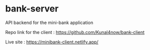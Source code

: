# bank-server
API backend for the mini-bank application

Repo link for the client : https://github.com/Kunal4now/bank-client

Live site : https://minibank-client.netlify.app/
